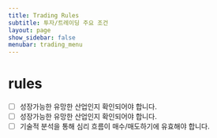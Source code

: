 ```yaml
---
title: Trading Rules
subtitle: 투자/트레이딩 주요 조건
layout: page
show_sidebar: false
menubar: trading_menu
---
```


# rules

- [ ] 성장가능한 유망한 산업인지 확인되어야 합니다. 
- [ ] 성장가능한 유망한 산업인지 확인되어야 합니다. 
- [ ] 기술적 분석을 통해 심리 흐름이 매수/매도하기에 유효해야 합니다. 
